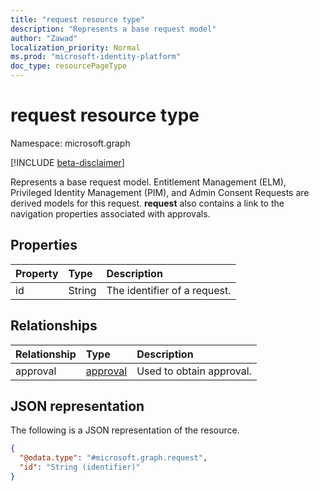 ```yaml
---
title: "request resource type"
description: "Represents a base request model"
author: "Zawad"
localization_priority: Normal
ms.prod: "microsoft-identity-platform"
doc_type: resourcePageType
---
```


# request resource type

Namespace: microsoft.graph

[!INCLUDE [beta-disclaimer](../../includes/beta-disclaimer.md)]

Represents a base request model. Entitlement Management (ELM), Privileged Identity Management (PIM), and Admin Consent Requests are derived models for this request. **request** also contains a link to the navigation properties associated with approvals. 

## Properties
|Property|Type|Description|
|:---|:---|:---|
|id|String|The identifier of a request. |

## Relationships
|Relationship|Type|Description|
|:---|:---|:---|
|approval|[approval](../resources/approval.md)|Used to obtain approval. |

## JSON representation
The following is a JSON representation of the resource.
<!-- {
  "blockType": "resource",
  "keyProperty": "id",
  "@odata.type": "microsoft.graph.request",
  "baseType": "",
  "openType": false
}
-->
``` json
{
  "@odata.type": "#microsoft.graph.request",
  "id": "String (identifier)"
}
```

